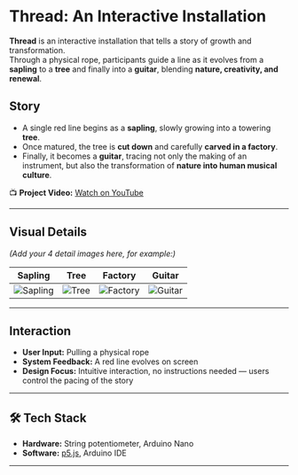 # Thread: An Interactive Installation

**Thread** is an interactive installation that tells a story of growth and transformation.  
Through a physical rope, participants guide a line as it evolves from a **sapling** to a **tree** and finally into a **guitar**, blending **nature, creativity, and renewal**.



## Story

- A single red line begins as a **sapling**, slowly growing into a towering **tree**.  
- Once matured, the tree is **cut down** and carefully **carved in a factory**.  
- Finally, it becomes a **guitar**, tracing not only the making of an instrument, but also the transformation of **nature into human musical culture**.

📺 **Project Video:** [Watch on YouTube](https://youtu.be/XzeWMsJH0lg)

---

## Visual Details
*(Add your 4 detail images here, for example:)*

| Sapling | Tree | Factory | Guitar |
|---------|------|---------|--------|
| ![Sapling](assets/sapling.png) | ![Tree](assets/tree.png) | ![Factory](assets/factory.png) | ![Guitar](assets/guitar.png) |

---

## Interaction

- **User Input:** Pulling a physical rope  
- **System Feedback:** A red line evolves on screen  
- **Design Focus:** Intuitive interaction, no instructions needed — users control the pacing of the story  

---

## 🛠 Tech Stack

- **Hardware:** String potentiometer, Arduino Nano  
- **Software:** [p5.js](https://p5js.org/), Arduino IDE  

---
